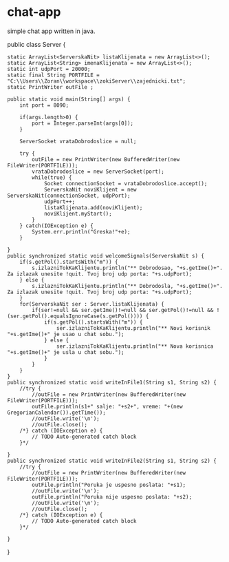 # chat-app
simple chat app written in java.

public class Server {	
	
	static ArrayList<ServerskaNit> listaKlijenata = new ArrayList<>();
	static ArrayList<String> imenaKlijenata = new ArrayList<>();
	static int udpPort = 20000;
	static final String PORTFILE = "C:\\Users\\Zoran\\workspace\\zokiServer\\zajednicki.txt";
	static PrintWriter outFile ;
	
	public static void main(String[] args) {
		int port = 8090;
		
		if(args.length>0) {
			port = Integer.parseInt(args[0]);
		}
		
		ServerSocket vrataDobrodoslice = null;
		
		try {
			outFile = new PrintWriter(new BufferedWriter(new FileWriter(PORTFILE)));
			vrataDobrodoslice = new ServerSocket(port);
			while(true) {
				Socket connectionSocket = vrataDobrodoslice.accept();
				ServerskaNit noviKlijent = new ServerskaNit(connectionSocket, udpPort);
				udpPort++;
				listaKlijenata.add(noviKlijent);
				noviKlijent.myStart();
			}
		} catch(IOException e) {
			System.err.println("Greska!"+e);
		}

	}
	public synchronized static void welcomeSignals(ServerskaNit s) {
		if(s.getPol().startsWith("m")) {
			s.izlazniTokKaKlijentu.println("** Dobrodosao, "+s.getIme()+". Za izlazak unesite !quit. Tvoj broj udp porta: "+s.udpPort);
		} else {
			s.izlazniTokKaKlijentu.println("** Dobrodosla, "+s.getIme()+". Za izlazak unesite !quit. Tvoj broj udp porta: "+s.udpPort);
		}
		for(ServerskaNit ser : Server.listaKlijenata) {
			if(ser!=null && ser.getIme()!=null && ser.getPol()!=null && !(ser.getPol().equalsIgnoreCase(s.getPol()))) {
				if(s.getPol().startsWith("m")) {
					ser.izlazniTokKaKlijentu.println("** Novi korisnik "+s.getIme()+" je usao u chat sobu.");
				} else {
					ser.izlazniTokKaKlijentu.println("** Nova korisnica "+s.getIme()+" je usla u chat sobu.");
				}
			}
		}
	}
	public synchronized static void writeInFile1(String s1, String s2) {
		//try {
			//outFile = new PrintWriter(new BufferedWriter(new FileWriter(PORTFILE)));
			outFile.println(s1+" salje: "+s2+", vreme: "+(new GregorianCalendar()).getTime());
			//outFile.write('\n');
			//outFile.close();
		/*} catch (IOException e) {
			// TODO Auto-generated catch block
		}*/
		
	}
	public synchronized static void writeInFile2(String s1, String s2) {
		//try {
			//outFile = new PrintWriter(new BufferedWriter(new FileWriter(PORTFILE)));
			outFile.println("Poruka je uspesno poslata: "+s1);
			//outFile.write('\n');
			outFile.println("Poruka nije uspesno poslata: "+s2);
			//outFile.write('\n');
			//outFile.close();
		/*} catch (IOException e) {
			// TODO Auto-generated catch block
		}*/
		
	}


}
